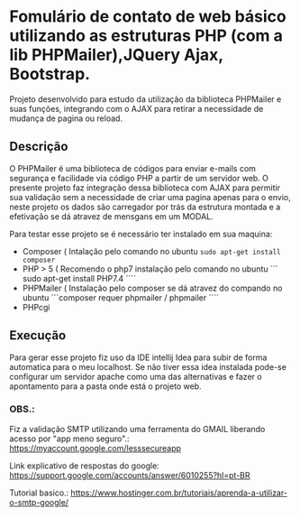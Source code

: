 # Fomulário de contato de web básico utilizando as estruturas PHP (com a lib PHPMailer),JQuery Ajax, Bootstrap. 

Projeto desenvolvido para estudo da utilização da biblioteca PHPMailer e suas funções, integrando com o AJAX para retirar a necessidade de mudança de pagina ou reload.

## Descrição

O PHPMailer é uma biblioteca de códigos para enviar e-mails com segurança e facilidade via código PHP a partir de um servidor web.
O presente projeto faz integração dessa biblioteca com AJAX para permitir sua validação sem a necessidade de criar uma pagina apenas para o envio, neste projeto os dados são carregador por trás da estrutura montada e a efetivação se dá atravez de mensgans em um MODAL.

Para testar esse projeto se é necessário ter instalado em sua maquina:

* Composer  ( Intalação pelo comando no ubuntu ```sudo apt-get install composer```
* PHP > 5   ( Recomendo o php7 instalação pelo comando no ubuntu ``` sudo apt-get install PHP7.4 ````
* PHPMailer ( Instalação pelo composer se dá atravez do compando no ubuntu ```composer requer phpmailer / phpmailer ````
* PHPcgi

## Execução

Para gerar esse projeto fiz uso da IDE intellij Idea para subir de forma automatica para o meu localhost.
Se não tiver essa idea instalada pode-se configurar um servidor apache como uma das alternativas e fazer o apontamento para a pasta onde está o projeto web.


### OBS.:
Fiz a validação SMTP utilizando uma ferramenta do GMAIL liberando acesso por "app meno seguro".: https://myaccount.google.com/lesssecureapp

Link explicativo de respostas do google: https://support.google.com/accounts/answer/6010255?hl=pt-BR

Tutorial basico.: https://www.hostinger.com.br/tutoriais/aprenda-a-utilizar-o-smtp-google/
